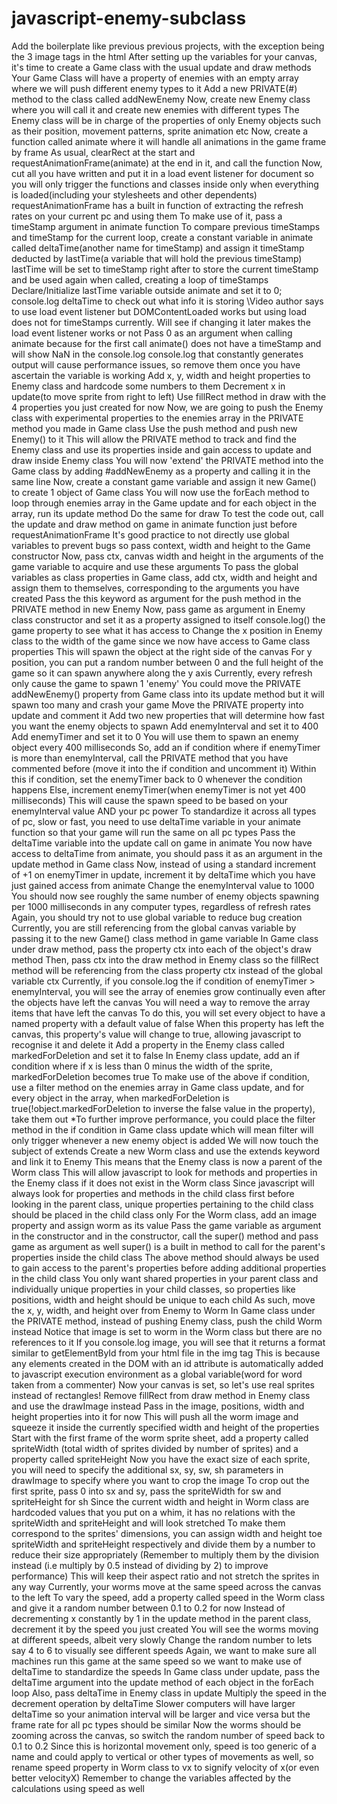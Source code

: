 # javascript-enemy-subclass

Add the boilerplate like previous previous projects, with the exception being the 3 image tags in the html
After setting up the variables for your canvas, it's time to create a Game class with the usual update and draw methods
Your Game Class will have a property of enemies with an empty array where we will push different enemy types to it
Add a new PRIVATE(#) method to the class called addNewEnemy
Now, create new Enemy class where you will call it and create new enemies with different types
The Enemy class will be in charge of the properties of only Enemy objects such as their position, movement patterns, sprite animation etc
Now, create a function called animate where it will handle all animations in the game frame by frame
As usual, clearRect at the start and requestAnimationFrame(animate) at the end in it, and call the function
Now, cut all you have written and put it in a load event listener for document so you will only trigger the functions and classes inside only when everything is loaded(including your stylesheets and other dependents)
requestAnimationFrame has a built in function of extracting the refresh rates on your current pc and using them
To make use of it, pass a timeStamp argument in animate function
To compare previous timeStamps and timeStamp for the current loop, create a constant variable in animate called deltaTime(another name for timeStamp) and assign it timeStamp deducted by lastTime(a variable that will hold the previous timeStamp)
lastTime will be set to timeStamp right after to store the current timeStamp and be used again when called, creating a loop of timeStamps
Declare/Initialize lastTime variable outside animate and set it to 0;
console.log deltaTime to check out what info it is storing
\\Video author says to use load event listener but DOMContentLoaded works but using load does not for timeStamps currently. Will see if changing it later makes the load event listener works or not
Pass 0 as an argument when calling animate because for the first call animate() does not have a timeStamp and will show NaN in the console.log
console.log that constantly generates output will cause performance issues, so remove them once you have ascertain the variable is working
Add x, y, width and height properties to Enemy class and hardcode some numbers to them
Decrement x in update(to move sprite from right to left)
Use fillRect method in draw with the 4 properties you just created for now
Now, we are going to push the Enemy class with experimental properties to the enemies array in the PRIVATE method you made in Game class
Use the push method and push new Enemy() to it
This will allow the PRIVATE method to track and find the Enemy class and use its properties inside and gain access to update and draw inside Enemy class
You will now 'extend' the PRIVATE method into the Game class by adding #addNewEnemy as a property and calling it in the same line
Now, create a constant game variable and assign it new Game() to create 1 object of Game class
You will now use the forEach method to loop through enemies array in the Game update and for each object in the array, run its update method
Do the same for draw
To test the code out, call the update and draw method on game in animate function just before requestAnimationFrame
It's good practice to not directly use global variables to prevent bugs so pass context, width and height to the Game constructor
Now, pass ctx, canvas width and height in the arguments of the game variable to acquire and use these arguments
To pass the global variables as class properties in Game class, add ctx, width and height and assign them to themselves, corresponding to the arguments you have created
Pass the this keyword as argument for the push method in the PRIVATE method in new Enemy
Now, pass game as argument in Enemy class constructor and set it as a property assigned to itself
console.log() the game property to see what it has access to
Change the x position in Enemy class to the width of the game since we now have access to Game class properties
This will spawn the object at the right side of the canvas
For y position, you can put a random number between 0 and the full height of the game so it can spawn anywhere along the y axis
Currently, every refresh only cause the game to spawn 1 'enemy'
You could move the PRIVATE addNewEnemy() property from Game class into its update method but it will spawn too many and crash your game
Move the PRIVATE property into update and comment it
Add two new properties that will determine how fast you want the enemy objects to spawn
Add enemyInterval and set it to 400
Add enemyTimer and set it to 0
You will use them to spawn an enemy object every 400 milliseconds
So, add an if condition where if enemyTimer is more than enemyInterval, call the PRIVATE method that you have commented before (move it into the if condition and uncomment it)
Within this if condition, set the enemyTimer back to 0 whenever the condition happens
Else, increment enemyTimer(when enemyTimer is not yet 400 milliseconds)
This will cause the spawn speed to be based on your enemyInterval value AND your pc power
To standardize it across all types of pc, slow or fast, you need to use deltaTime variable in your animate function so that your game will run the same on all pc types
Pass the deltaTime variable into the update call on game in animate
You now have access to deltaTime from animate, you should pass it as an argument in the update method in Game class
Now, instead of using a standard increment of +1 on enemyTimer in update, increment it by deltaTime which you have just gained access from animate
Change the enemyInterval value to 1000
You should now see roughly the same number of enemy objects spawning per 1000 milliseconds in any computer types, regardless of refresh rates
Again, you should try not to use global variable to reduce bug creation
Currently, you are still referencing from the global canvas variable by passing it to the new Game() class method in game variable
In Game class under draw method, pass the property ctx into each of the object's draw method
Then, pass ctx into the draw method in Enemy class so the fillRect method will be referencing from the class property ctx instead of the global variable ctx
Currently, if you console.log the if condition of enemyTimer > enemyInterval, you will see the array of enemies grow continually even after the objects have left the canvas
You will need a way to remove the array items that have left the canvas
To do this, you will set every object to have a named property with a default value of false
When this property has left the canvas, this property's value will change to true, allowing javascript to recognise it and delete it
Add a property in the Enemy class called markedForDeletion and set it to false
In Enemy class update, add an if condition where if x is less than 0 minus the width of the sprite, markedForDeletion becomes true
To make use of the above if condition, use a filter method on the enemies array in Game class update, and for every object in the array, when markedForDeletion is true(!object.markedForDeletion to inverse the false value in the property), take them out
\*To further improve performance, you could place the filter method in the if condition in Game class update which will mean filter will only trigger whenever a new enemy object is added
We will now touch the subject of extends
Create a new Worm class and use the extends keyword and link it to Enemy
This means that the Enemy class is now a parent of the Worm class
This will allow javascript to look for methods and properties in the Enemy class if it does not exist in the Worm class
Since javascript will always look for properties and methods in the child class first before looking in the parent class, unique properties pertaining to the child class should be placed in the child class only
For the Worm class, add an image property and assign worm as its value
Pass the game variable as argument in the constructor and in the constructor, call the super() method and pass game as argument as well
super() is a built in method to call for the parent's properties inside the child class
The above method should always be used to gain access to the parent's properties before adding additional properties in the child class
You only want shared properties in your parent class and individually unique properties in your child classes, so properties like positions, width and height should be unique to each child
As such, move the x, y, width, and height over from Enemy to Worm
In Game class under the PRIVATE method, instead of pushing Enemy class, push the child Worm instead
Notice that image is set to worm in the Worm class but there are no references to it
If you console.log image, you will see that it returns a format similar to getElementById from your html file in the img tag
This is because any elements created in the DOM with an id attribute is automatically added to javascript execution environment as a global variable(word for word taken from a commenter)
Now your canvas is set, so let's use real sprites instead of rectangles!
Remove fillRect from draw method in Enemy class and use the drawImage instead
Pass in the image, positions, width and height properties into it for now
This will push all the worm image and squeeze it inside the currently specified width and height of the properties
Start with the first frame of the worm sprite sheet, add a property called spriteWidth (total width of sprites divided by number of sprites) and a property called spriteHeight
Now you have the exact size of each sprite, you will need to specify the additional sx, sy, sw, sh parameters in drawImage to specify where you want to crop the image
To crop out the first sprite, pass 0 into sx and sy, pass the spriteWidth for sw and spriteHeight for sh
Since the current width and height in Worm class are hardcoded values that you put on a whim, it has no relations with the spriteWidth and spriteHeight and will look stretched
To make them correspond to the sprites' dimensions, you can assign width and height toe spriteWidth and spriteHeight respectively and divide them by a number to reduce their size appropriately (Remember to multiply them by the division instead (i.e multiply by 0.5 instead of dividing by 2) to improve performance)
This will keep their aspect ratio and not stretch the sprites in any way
Currently, your worms move at the same speed across the canvas to the left
To vary the speed, add a property called speed in the Worm class and give it a random number between 0.1 to 0.2 for now
Instead of decrementing x constantly by 1 in the update method in the parent class, decrement it by the speed you just created
You will see the worms moving at different speeds, albeit very slowly
Change the random number to lets say 4 to 6 to visually see different speeds
Again, we want to make sure all machines run this game at the same speed so we want to make use of deltaTime to standardize the speeds
In Game class under update, pass the deltaTime argument into the update method of each object in the forEach loop
Also, pass deltaTime in Enemy class in update
Multiply the speed in the decrement operation by deltaTime
Slower computers will have larger deltaTime so your animation interval will be larger and vice versa but the frame rate for all pc types should be similar
Now the worms should be zooming across the canvas, so switch the random number of speed back to 0.1 to 0.2
Since this is horizontal movement only, speed is too generic of a name and could apply to vertical or other types of movements as well, so rename speed property in Worm class to vx to signify velocity of x(or even better velocityX)
Remember to change the variables affected by the calculations using speed as well
